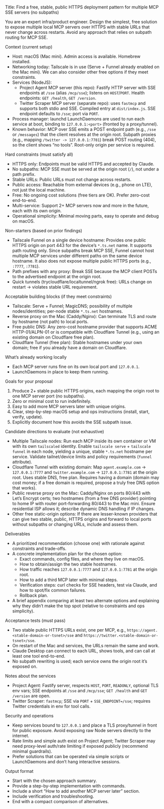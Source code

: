 Title: Find a free, stable, public HTTPS deployment pattern for multiple MCP SSE servers (no subpaths)

You are an expert infra/product engineer. Design the simplest, free solution to expose multiple local MCP servers over HTTPS with stable URLs that never change across restarts. Avoid any approach that relies on subpath routing for MCP SSE.

Context (current setup)
- Host: macOS (Mac mini). Admin access is available. Homebrew installed.
- Networking today: Tailscale is in use (Serve + Funnel already enabled on the Mac mini). We can also consider other free options if they meet constraints.
- Services (NodeJS):
  - Project Agent MCP server (this repo): Fastify HTTP server with SSE endpoints at `/sse` (alias `/mcp/sse`); listens on `HOST`/`PORT`. Health endpoints: `GET /health`, `GET /version`.
  - Twitter Scraper MCP server (separate repo): uses `fastmcp` and supports both stdio and SSE. Compiled entry at `dist/index.js`. SSE endpoint defaults to `/sse`; port via `PORT`.
- Process manager: launchd LaunchDaemons are used to run each service at boot, binding to `127.0.0.1:<port>` (fronted by a proxy/tunnel).
- Known behavior: MCP over SSE emits a POST endpoint path (e.g., `/sse` or `/messages`) that the client resolves at the origin root. Subpath proxies (e.g., mapping `/twitter -> 127.0.0.1:7781`) break POST routing (404), so the client shows “no tools”. Root-only origin per service is required.

Hard constraints (must satisfy all)
- HTTPS only: Endpoints must be valid HTTPS and accepted by Claude.
- No subpaths: MCP SSE must be served at the origin root (`/`), not under a path prefix.
- Stable URLs: Public URLs must not change across restarts.
- Public access: Reachable from external devices (e.g., phone on LTE), not just the local machine.
- Free: No ongoing cost solutions (free tiers are OK). Prefer zero-cost end-to-end.
- Multi-service: Support 2+ MCP servers now and more in the future, each with its own origin.
- Operational simplicity: Minimal moving parts, easy to operate and debug on macOS.

Non-starters (based on prior findings)
- Tailscale Funnel on a single device hostname: Provides one public HTTPS origin on port 443 for the device’s `*.ts.net` name. It supports path routing only. Since subpaths break MCP SSE, Funnel cannot host multiple MCP services under different paths on the same device hostname. It also does not expose multiple public HTTPS ports (e.g., `:7777`, `:7781`).
- Path prefixes with any proxy: Break SSE because the MCP client POSTs to the advertised endpoint at the origin root.
- Quick tunnels (trycloudflare/localtunnel/ngrok free): URLs change on restart → violates stable URL requirement.

Acceptable building blocks (if they meet constraints)
- Tailscale: Serve + Funnel; MagicDNS; possibility of multiple nodes/identities; per-node stable `*.ts.net` hostnames.
- Reverse proxy on the Mac (Caddy/Nginx): Can terminate TLS and route by hostname (not path) to local ports.
- Free public DNS: Any zero-cost hostname provider that supports ACME HTTP-01/ALPN-01 or is compatible with Cloudflare Tunnel (e.g., using an existing domain on Cloudflare free plan).
- Cloudflare Tunnel (free plan): Stable hostnames under your own domain; free if you already have a domain on Cloudflare.

What’s already working locally
- Each MCP server runs fine on its own local port and `127.0.0.1`.
- LaunchDaemons in place to keep them running.

Goals for your proposal
1) Produce 2+ stable public HTTPS origins, each mapping the origin root to one MCP server port (no subpaths).
2) Zero or minimal cost to run indefinitely.
3) Easy to add more MCP servers later with unique origins.
4) Clear, step-by-step macOS setup and ops instructions (install, start, verify, update).
5) Explicitly document how this avoids the SSE subpath issue.

Candidate directions to evaluate (not exhaustive)
- Multiple Tailscale nodes: Run each MCP inside its own container or VM with its own `tailscaled` identity. Enable `tailscale serve` + `tailscale funnel` in each node, yielding a unique, stable `*.ts.net` hostname per service. Validate tailnet/device limits and policy requirements (`funnel` attribute).
- Cloudflare Tunnel with existing domain: Map `agent.example.com` → `127.0.0.1:7777` and `twitter.example.com` → `127.0.0.1:7781` at the origin root. Uses stable DNS, free plan. Requires having a domain (domain may cost money; if a free domain is required, propose a truly free DNS option that works).
- Public reverse proxy on the Mac: Caddy/Nginx on ports 80/443 with Let’s Encrypt certs; two hostnames (from a free DNS provider) pointing to home IP with router port-forwarding 80/443 to the Mac mini. Ensure residential ISP allows it; describe dynamic DNS handling if IP changes.
- Other free static-origin options: If there are lesser-known providers that can give two stable, public, HTTPS origins and forward to local ports without subpaths or changing URLs, include and assess them.

Deliverables
- A prioritized recommendation (choose one) with rationale against constraints and trade-offs.
- A concrete implementation plan for the chosen option:
  - Exact commands, config files, and where they live on macOS.
  - How to obtain/assign the two stable hostnames.
  - How traffic reaches `127.0.0.1:7777` and `127.0.0.1:7781` at the origin root.
  - How to add a third MCP later with minimal steps.
  - Verification steps: curl checks for SSE headers, test via Claude, and how to spot/fix common failures.
  - Rollback plan.
- A brief appendix comparing at least two alternate options and explaining why they didn’t make the top spot (relative to constraints and ops simplicity).

Acceptance tests (must pass)
- Two stable public HTTPS URLs exist, one per MCP, e.g., `https://agent.<stable-domain-or-tsnet>/sse` and `https://twitter.<stable-domain-or-tsnet>/sse`.
- On restart of the Mac and services, the URLs remain the same and work.
- Claude Desktop can connect to each URL, shows tools, and can call at least one tool end-to-end.
- No subpath rewriting is used; each service owns the origin root it’s exposed on.

Notes about the services
- Project Agent: Fastify server, respects `HOST`, `PORT`, `READONLY`, optional TLS env vars; SSE endpoints at `/sse` and `/mcp/sse`; `GET /health` and `GET /version` are open.
- Twitter Scraper: `fastmcp`; SSE via `PORT` + `SSE_ENDPOINT=/sse`; requires Twitter credentials in env for tool calls.

Security and operations
- Keep services bound to `127.0.0.1` and place a TLS proxy/tunnel in front for public exposure. Avoid exposing raw Node servers directly to the internet.
- Rate limits and simple auth exist on Project Agent; Twitter Scraper may need proxy-level auth/rate limiting if exposed publicly (recommend minimal guardrails).
- Prefer solutions that can be operated via simple scripts or LaunchDaemons and don’t hang interactive sessions.

Output format
- Start with the chosen approach summary.
- Provide a step-by-step implementation with commands.
- Include a short “How to add another MCP server later” section.
- Include verification and troubleshooting.
- End with a compact comparison of alternatives.

